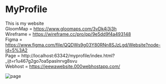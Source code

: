 # MyProfile
This is my website<br>
GloomMap = 
https://www.gloomaps.com/3vDk4j3j3h<br>
Wireframe = 
https://wireframe.cc/pro/pp/9e5dd9f4a493148<br>
Figma = 
https://www.figma.com/file/QQDWs9g03Y80RNn8SJzLgd/Website?node-id=5%3A2<br>
Page = 
http://localhost:63342/myprofile/index.html?_ijt=r1u467g2go7oa5paslnrvg8svu<br>
Webhost = 
https://jeewawebsite.000webhostapp.com/<br>

![page](https://user-images.githubusercontent.com/92393395/149051024-66c1af01-21fb-4ce2-a785-5cda56f652f0.png)
